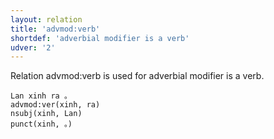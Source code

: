 ```yaml
---
layout: relation
title: 'advmod:verb'
shortdef: 'adverbial modifier is a verb'
udver: '2'
---
```


Relation advmod:verb is used for adverbial modifier is a verb.

~~~ sdparse
Lan xinh ra 。
advmod:ver(xinh, ra)
nsubj(xinh, Lan)
punct(xinh, 。)
~~~

<!-- Interlanguage links updated Ne 5. května 2024, 18:20:42 CEST -->
